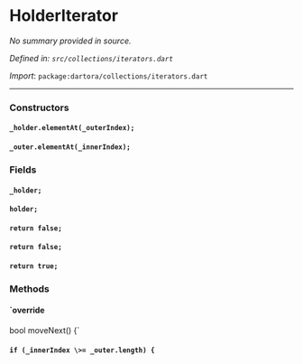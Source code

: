 # HolderIterator

_No summary provided in source._

_Defined in: `src/collections/iterators.dart`_

_Import_: `package:dartora/collections/iterators.dart`

---

### Constructors

#### `_holder.elementAt(_outerIndex);`



#### `_outer.elementAt(_innerIndex);`



### Fields

#### `_holder;`



#### `holder;`



#### `return false;`



#### `return false;`



#### `return true;`





### Methods

#### `override
  bool moveNext() {`



#### `if (_innerIndex \>= _outer.length) {`


